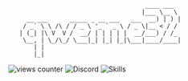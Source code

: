 ``` 
                                      ____ ___  
                                     |___ \__ \ 
     __ ___      _____ _ __ ___   ___  __) | ) |
    / _` \ \ /\ / / _ \ '_ ` _ \ / _ \|__ < / / 
   | (_| |\ V  V /  __/ | | | | |  __/___) / /_ 
    \__, | \_/\_/ \___|_| |_| |_|\___|____/____|
       | |                                      
       |_|     
```

![views counter](https://komarev.com/ghpvc/?username=qweme32&style=plastic&color=f53936)
![Discord](https://img.shields.io/discord/929312066957881354?color=f53936&label=discord&style=plastic)
![Skills](https://img.shields.io/badge/skills-c%2B%2B%2C%20python%2C%20js-f53936?&style=plastic)
